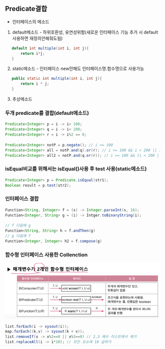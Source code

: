 ## Predicate결합

- 인터페이스의 메소드
 1. default메소드 - 하위호환성, 유연성위함(새로운 인터페이스 기능 추가 시 default사용하면 재정의안해줘도됨)
 ```java
    default int multiple(int i, int j){
        return i*j;
    }
 ```
 2. static메소드 - 인터페이스 new안해도 인터페이스명.함수명으로 사용가능
 ```java
    public static int multiple(int i, int j){
        return i * j;
    }
 ```
 3. 추상메소드

### 두개 predicate를 결합(default메소드)
```java
Predicate<Integer> p = i -> i< 100;
Predicate<Integer> q = i -> i< 200;
Predicate<Integer> r = i -> i%2 == 0;

Predicate<Integer> notP = p.negate(); // i >= 100
Predicate<Integer> all = notP.and(q).or(r); // i >= 100 && i < 200 || i%2==0
Predicate<Integer> all2 = notP.and(q.or(r)); // i >= 100 && (i < 200 || i%2==0)
```

### isEqual비교를 위해서는 isEqual()사용 후 test 사용(static메소드)

```java
Predicate<Integer> p = Predicate.isEqual(str1);
Boolean result = p.test(str2);
```

### 인터페이스 결합
```java
Function<String, Integer> f = (s) -> Integer.parseInt(s, 16);
Function<Integer, String> g = (i) -> Intger.toBinaryString(i);

// f 다음에 g
Function<String, String> h = f.andThen(g)
// g 다음에 f
Function<Integer, Integer> h2 = f.compose(g)
```

### 함수형 인터페이스 사용한 Collenction
![자료](https://github.com/kps990515/Spring/blob/main/%EC%9E%90%EB%B0%94/javaUtilFunction/bifunction.png)

```java
list.forEach(i -> sysout(i));
map.forEach((k,v) -> sysout(k + v));
list.removeIf(x -> x%2==0 || x%3==0) // 2,3 배수 리스트에서 제거
list.replaceAll(i -> i*10); // 모든 요소에 10 곱하기
```